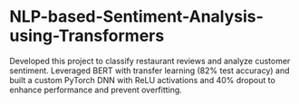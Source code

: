 # NLP-based-Sentiment-Analysis-using-Transformers
Developed this project to classify restaurant reviews and analyze customer sentiment. Leveraged BERT with transfer learning (82% test accuracy) and built a custom PyTorch DNN with ReLU activations and 40% dropout to enhance performance and prevent overfitting.
